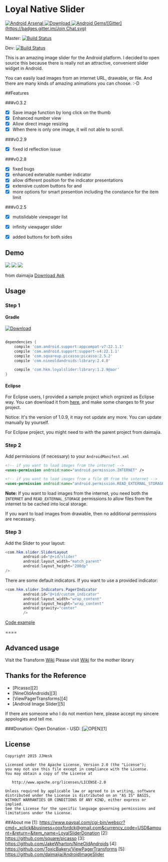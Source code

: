 # Loyal Native Slider 
[![Android Arsenal](https://img.shields.io/badge/Android%20Arsenal-Loyal%20Native%20Slider-brightgreen.svg?style=flat)](http://android-arsenal.com/details/1/1998)[ ![Download](https://api.bintray.com/packages/jjhesk/maven/library/images/download.svg) ](https://bintray.com/jjhesk/maven/library/_latestVersion)[![Android Gems](http://www.android-gems.com/badge/jjhesk/LoyalNativeSlider.svg?branch=master)](http://www.android-gems.com/lib/jjhesk/LoyalNativeSlider)[![Gitter](https://badges.gitter.im/Join Chat.svg)](https://gitter.im/daimajia/AndroidImageSlider?utm_source=badge&utm_medium=badge&utm_campaign=pr-badge&utm_content=badge)
 
Master: [![Build Status](https://travis-ci.org/jjhesk/LoyalNativeSlider.svg)](https://travis-ci.org/jjhesk/LoyalNativeSlider)

Dev: [![Build Status](https://travis-ci.org/jjhesk/LoyalNativeSlider.svg?branch=dev)](https://travis-ci.org/jjhesk/LoyalNativeSlider)

This is an amazing image slider for the Android platform. I decided to open source this because there is really not an attractive, convenient slider widget in Android.
 
You can easily load images from an internet URL, drawable, or file. And there are many kinds of amazing animations you can choose. :-D

##Features

###v0.3.2
- [x] Save image function by long click on the thumb
- [x] Enhanced number view
- [x] Allow direct image resizing
- [x] When there is only one image, it will not able to scroll.

###v0.2.9
- [x] fixed id reflection issue

###v0.2.8
- [x] fixed bugs
- [x] enhanced extenable number indicator
- [x] allow different position for the indicator presentations
- [x] extensive custom buttons for <back> and <previous>
- [x] more options for smart presention including the constance for the item limit

###v0.2.5
- [x] mutislidable viewpager list
- [x] infinity viewpager slider
- [x] added buttons for both sides


## Demo
 
![](scn/device-2015-06-17-142823.png)
![](scn/device-2015-06-17-150718.png)
![](scn/device-2015-06-17-150829.png)

from daimajia [Download Apk](https://github.com/daimajia/AndroidImageSlider/releases/download/v1.0.8/demo-1.0.8.apk)
 
## Usage

### Step 1

#### Gradle
[ ![Download](https://api.bintray.com/packages/jjhesk/maven/library/images/download.svg) ](https://bintray.com/jjhesk/maven/library/_latestVersion)
```groovy

dependencies {
    compile 'com.android.support:appcompat-v7:22.1.1'
    compile 'com.android.support:support-v4:22.1.1'
    compile 'com.squareup.picasso:picasso:2.5.2'
    compile 'com.nineoldandroids:library:2.4.0'

    compile 'com.hkm.loyalslider:library:1.2.9@aar'
}

```


#### Eclipse

For Eclipse users, I provided a sample project which orgnized as Eclipse way. You can download it from [here](https://github.com/daimajia/AndroidImageSlider/releases/download/v1.0.9/AndroidImageSlider-Eclipse.zip), and make some changes to fit your project.

Notice: It's the version of 1.0.9, it may not update any more. You can update manually by yourself.

For Eclipse project, you might need to with the parent project from daimajia.

### Step 2

Add permissions (if necessary) to your `AndroidManifest.xml`

```xml
<!-- if you want to load images from the internet -->
<uses-permission android:name="android.permission.INTERNET" /> 

<!-- if you want to load images from a file OR from the internet -->
<uses-permission android:name="android.permission.READ_EXTERNAL_STORAGE" />
```

**Note:** If you want to load images from the internet, you need both the `INTERNET` and `READ_EXTERNAL_STORAGE` permissions to allow files from the internet to be cached into local storage.

If you want to load images from drawable, then no additional permissions are necessary.

### Step 3

Add the Slider to your layout:
 
```java
<com.hkm.slider.SliderLayout
        android:id="@+id/slider"
        android:layout_width="match_parent"
        android:layout_height="200dp"
/>
```        
 
There are some default indicators. If you want to use a provided indicator:
 
```java
<com.hkm.slider.Indicators.PagerIndicator
        android:id="@+id/custom_indicator"
        android:layout_width="wrap_content"
        android:layout_height="wrap_content"
        android:gravity="center"
        />
```

[Code example](https://github.com/jjhesk/LoyalNativeSlider/blob/master/demo/src/main/java/com/daimajia/slider/demo/MainActivity.java)
 
====

## Advanced usage
Visit the Transform [Wiki](https://github.com/jjhesk/LoyalNativeSlider/wiki)
Please visit [Wiki](https://github.com/daimajia/AndroidImageSlider/wiki) for the mother library
 
## Thanks for the Reference

- [Picasso][2]
- [NineOldAndroids][3]
- [ViewPagerTransforms][4]
- [Android Image Slider][5]

If there are someone who I do not mention here, please accept my sincere appologies and tell me.



###Donation:
Open Donation - USD: [![OPEN](http://i.imgur.com/wUWK6e1.jpg)][1]

License
--------

    Copyright 2015 JJHesk

    Licensed under the Apache License, Version 2.0 (the "License");
    you may not use this file except in compliance with the License.
    You may obtain a copy of the License at

       http://www.apache.org/licenses/LICENSE-2.0

    Unless required by applicable law or agreed to in writing, software
    distributed under the License is distributed on an "AS IS" BASIS,
    WITHOUT WARRANTIES OR CONDITIONS OF ANY KIND, either express or implied.
    See the License for the specific language governing permissions and
    limitations under the License.


##About me
[1]: https://www.paypal.com/cgi-bin/webscr?cmd=_xclick&business=ooxfordck@gmail.com&currency_code=USD&amount=&return=&item_name=LoyalSliderDonation
[2]: https://github.com/square/picasso
[3]: https://github.com/JakeWharton/NineOldAndroids
[4]: https://github.com/ToxicBakery/ViewPagerTransforms
[5]: https://github.com/daimajia/AndroidImageSlider

